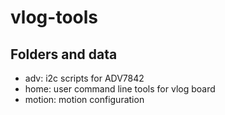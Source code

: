 # vlog-tools

## Folders and data
- adv: i2c scripts for ADV7842
- home: user command line tools for vlog board 
- motion: motion configuration
